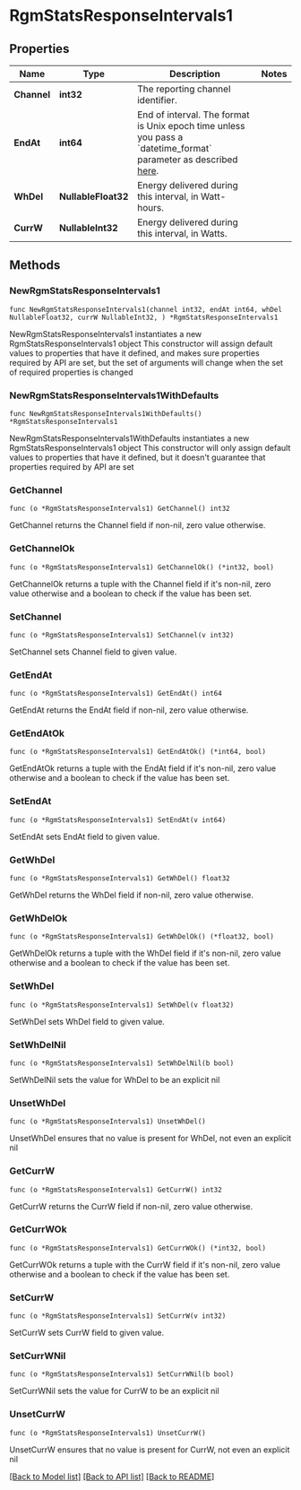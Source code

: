 # RgmStatsResponseIntervals1

## Properties

Name | Type | Description | Notes
------------ | ------------- | ------------- | -------------
**Channel** | **int32** | The reporting channel identifier. | 
**EndAt** | **int64** | End of interval. The format is Unix epoch time unless you pass a &#x60;datetime_format&#x60; parameter as described [here](https://developer.enphase.com/docs#Datetimes). | 
**WhDel** | **NullableFloat32** | Energy delivered during this interval, in Watt-hours. | 
**CurrW** | **NullableInt32** | Energy delivered during this interval, in Watts. | 

## Methods

### NewRgmStatsResponseIntervals1

`func NewRgmStatsResponseIntervals1(channel int32, endAt int64, whDel NullableFloat32, currW NullableInt32, ) *RgmStatsResponseIntervals1`

NewRgmStatsResponseIntervals1 instantiates a new RgmStatsResponseIntervals1 object
This constructor will assign default values to properties that have it defined,
and makes sure properties required by API are set, but the set of arguments
will change when the set of required properties is changed

### NewRgmStatsResponseIntervals1WithDefaults

`func NewRgmStatsResponseIntervals1WithDefaults() *RgmStatsResponseIntervals1`

NewRgmStatsResponseIntervals1WithDefaults instantiates a new RgmStatsResponseIntervals1 object
This constructor will only assign default values to properties that have it defined,
but it doesn't guarantee that properties required by API are set

### GetChannel

`func (o *RgmStatsResponseIntervals1) GetChannel() int32`

GetChannel returns the Channel field if non-nil, zero value otherwise.

### GetChannelOk

`func (o *RgmStatsResponseIntervals1) GetChannelOk() (*int32, bool)`

GetChannelOk returns a tuple with the Channel field if it's non-nil, zero value otherwise
and a boolean to check if the value has been set.

### SetChannel

`func (o *RgmStatsResponseIntervals1) SetChannel(v int32)`

SetChannel sets Channel field to given value.


### GetEndAt

`func (o *RgmStatsResponseIntervals1) GetEndAt() int64`

GetEndAt returns the EndAt field if non-nil, zero value otherwise.

### GetEndAtOk

`func (o *RgmStatsResponseIntervals1) GetEndAtOk() (*int64, bool)`

GetEndAtOk returns a tuple with the EndAt field if it's non-nil, zero value otherwise
and a boolean to check if the value has been set.

### SetEndAt

`func (o *RgmStatsResponseIntervals1) SetEndAt(v int64)`

SetEndAt sets EndAt field to given value.


### GetWhDel

`func (o *RgmStatsResponseIntervals1) GetWhDel() float32`

GetWhDel returns the WhDel field if non-nil, zero value otherwise.

### GetWhDelOk

`func (o *RgmStatsResponseIntervals1) GetWhDelOk() (*float32, bool)`

GetWhDelOk returns a tuple with the WhDel field if it's non-nil, zero value otherwise
and a boolean to check if the value has been set.

### SetWhDel

`func (o *RgmStatsResponseIntervals1) SetWhDel(v float32)`

SetWhDel sets WhDel field to given value.


### SetWhDelNil

`func (o *RgmStatsResponseIntervals1) SetWhDelNil(b bool)`

 SetWhDelNil sets the value for WhDel to be an explicit nil

### UnsetWhDel
`func (o *RgmStatsResponseIntervals1) UnsetWhDel()`

UnsetWhDel ensures that no value is present for WhDel, not even an explicit nil
### GetCurrW

`func (o *RgmStatsResponseIntervals1) GetCurrW() int32`

GetCurrW returns the CurrW field if non-nil, zero value otherwise.

### GetCurrWOk

`func (o *RgmStatsResponseIntervals1) GetCurrWOk() (*int32, bool)`

GetCurrWOk returns a tuple with the CurrW field if it's non-nil, zero value otherwise
and a boolean to check if the value has been set.

### SetCurrW

`func (o *RgmStatsResponseIntervals1) SetCurrW(v int32)`

SetCurrW sets CurrW field to given value.


### SetCurrWNil

`func (o *RgmStatsResponseIntervals1) SetCurrWNil(b bool)`

 SetCurrWNil sets the value for CurrW to be an explicit nil

### UnsetCurrW
`func (o *RgmStatsResponseIntervals1) UnsetCurrW()`

UnsetCurrW ensures that no value is present for CurrW, not even an explicit nil

[[Back to Model list]](../README.md#documentation-for-models) [[Back to API list]](../README.md#documentation-for-api-endpoints) [[Back to README]](../README.md)


